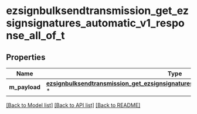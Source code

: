 # ezsignbulksendtransmission_get_ezsignsignatures_automatic_v1_response_all_of_t

## Properties
Name | Type | Description | Notes
------------ | ------------- | ------------- | -------------
**m_payload** | [**ezsignbulksendtransmission_get_ezsignsignatures_automatic_v1_response_m_payload_t**](ezsignbulksendtransmission_get_ezsignsignatures_automatic_v1_response_m_payload.md) \* |  | 

[[Back to Model list]](../README.md#documentation-for-models) [[Back to API list]](../README.md#documentation-for-api-endpoints) [[Back to README]](../README.md)


